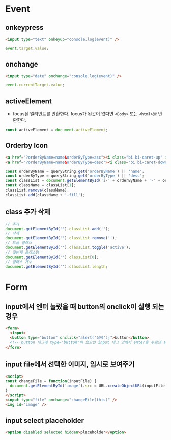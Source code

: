 # Event
## onkeypress
```html
<input type="text" onkeyup="console.log(event)" />
```
```js
event.target.value;
```

## onchange
```html
<input type="date" onchange="console.log(event)" />
```
```js
event.currentTarget.value;
```

## activeElement
* focus된 엘리먼트를 반환한다. focus가 된곳이 없다면 `<Body>` 또는 `<html>`을 반환한다.
```js
const activeElement = document.activeElement;
```

## Orderby Icon
```html
<a href="?orderByName=name&orderByType=asc"><i class="bi bi-caret-up" id="i-name-asc"></i></a>
<a href="?orderByName=name&orderByType=desc"><i class="bi bi-caret-down" id="i-name-desc"></i></a>
```
```js
const orderByName = queryString.get('orderByName') || 'name';
const orderByType = queryString.get('orderByType') || 'desc';
const classList = document.getElementById('i-' + orderByName + '-' + orderByType).classList;
const className = classList[1];
classList.remove(className);
classList.add(className + '-fill');
```

## class 추가 삭제
```js
// 추가
document.getElementById('').classList.add('');
// 삭제
document.getElementById('').classList.remove('');
// 토글 클래스
document.getElementById('').classList.toggle('active');
// 첫번째 클래스명
document.getElementById('').classList[0];
// 클래스 개수
document.getElementById('').classList.length;
```

# Form
## input에서 엔터 눌렀을 때 button의 onclick이 실행 되는 경우
```html
<form>
  <input>
  <button type="button" onclick="alert('실행');">button</button>
  <!-- button 태그에 type="button"이 없으면 input 태그 안에서 enter을 누르면 alert('실행')이 실행 된다 -->
</form>
```

## input file에서 선택한 이미지, 임시로 보여주기
```html
<script>
const changeFile = function(inputFile) {
  document.getElementById('image').src = URL.createObjectURL(inputFile.files[0]);
}
</script>
<input type="file" onchange="changeFile(this)" />
<img id="image" />
```

## input select placeholder
```html
<option disabled selected hidden>placeholder</option>
```

